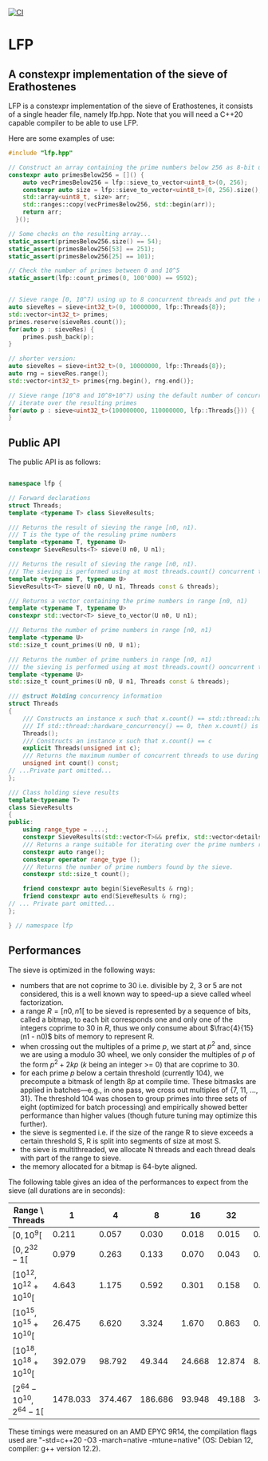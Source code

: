 [![CI](https://github.com/youcefl/lfp/actions/workflows/c-cpp.yml/badge.svg)](https://github.com/youcefl/lfp/actions/workflows/c-cpp.yml)

# LFP

## A constexpr implementation of the sieve of Erathostenes

LFP is a constexpr implementation of the sieve of Erathostenes, it consists of a single header file, namely lfp.hpp.
Note that you will need a C++20 capable compiler to be able to use LFP. 

Here are some examples of use:

```c++
#include "lfp.hpp"

// Construct an array containing the prime numbers below 256 as 8-bit unsigned integers
constexpr auto primesBelow256 = []() {
    auto vecPrimesBelow256 = lfp::sieve_to_vector<uint8_t>(0, 256);
    constexpr auto size = lfp::sieve_to_vector<uint8_t>(0, 256).size();
    std::array<uint8_t, size> arr;
    std::ranges::copy(vecPrimesBelow256, std::begin(arr));
    return arr;
  }();

// Some checks on the resulting array...
static_assert(primesBelow256.size() == 54);
static_assert(primesBelow256[53] == 251);
static_assert(primesBelow256[25] == 101);

// Check the number of primes between 0 and 10^5
static_assert(lfp::count_primes(0, 100'000) == 9592);


// Sieve range [0, 10^7) using up to 8 concurrent threads and put the resulting primes in a vector
auto sieveRes = sieve<int32_t>(0, 10000000, lfp::Threads{8});
std::vector<int32_t> primes;
primes.reserve(sieveRes.count());
for(auto p : sieveRes) {
    primes.push_back(p);
}

// shorter version:
auto sieveRes = sieve<int32_t>(0, 10000000, lfp::Threads{8});
auto rng = sieveRes.range();
std::vector<int32_t> primes{rng.begin(), rng.end()};

// Sieve range [10^8 and 10^8+10^7) using the default number of concurrent threads, then
// iterate over the resulting primes
for(auto p : sieve<uint32_t>(100000000, 110000000, lfp::Threads{})) {
}

```

## Public API

The public API is as follows:

```c++

namespace lfp {

// Forward declarations
struct Threads;
template <typename T> class SieveResults;

/// Returns the result of sieving the range [n0, n1).
/// T is the type of the resuling prime numbers
template <typename T, typename U>
constexpr SieveResults<T> sieve(U n0, U n1);

/// Returns the result of sieving the range [n0, n1).
/// The sieving is performed using at most threads.count() concurrent threads.
template <typename T, typename U>
SieveResults<T> sieve(U n0, U n1, Threads const & threads);

/// Returns a vector containing the prime numbers in range [n0, n1)
template <typename T, typename U>
constexpr std::vector<T> sieve_to_vector(U n0, U n1);

/// Returns the number of prime numbers in range [n0, n1)
template <typename U>
std::size_t count_primes(U n0, U n1);

/// Returns the number of prime numbers in range [n0, n1)
/// the sieving is performed using at most threads.count() ooncurrent threads.
template <typename U>
std::size_t count_primes(U n0, U n1, Threads const & threads);

/// @struct Holding concurrency information
struct Threads
{
    /// Constructs an instance x such that x.count() == std::thread::hardware_concurrency().
    /// If std::thread::hardware_concurrency() == 0, then x.count() is equal to 1.
    Threads();
    /// Constructs an instance x such that x.count() == c
    explicit Threads(unsigned int c);
    /// Returns the maximum number of concurrent threads to use during sieving.
    unsigned int count() const;
// ...Private part omitted...
};

/// Class holding sieve results
template<typename T>
class SieveResults
{
public:
    using range_type = ....;
    constexpr SieveResults(std::vector<T>&& prefix, std::vector<details::Bitmap>&& bitmaps);
    /// Returns a range suitable for iterating over the prime numbers resulting from the sieve
    constexpr auto range();
    constexpr operator range_type ();
    /// Returns the number of prime numbers found by the sieve.
    constexpr std::size_t count();

    friend constexpr auto begin(SieveResults & rng);
    friend constexpr auto end(SieveResults & rng);
// ... Private part omitted...
};

} // namespace lfp

```



## Performances

The sieve is optimized in the following ways:
 - numbers that are not coprime to 30 i.e. divisible by 2, 3 or 5 are not considered, this is a well known way to speed-up a sieve called wheel factorization.
 - a range $R = [n0, n1[$ to be sieved is represented by a sequence of bits, called a bitmap, to each bit corresponds one and only one of the integers coprime to 30 in $R$, thus we only consume about $\frac{4}{15}(n1 - n0)$ bits of memory to represent R.
 - when crossing out the multiples of a prime $p$, we start at $p^{2}$ and, since we are using a modulo 30 wheel, we only consider the multiples of $p$ of the form $p^{2} + 2kp$ ($k$ being an integer >= 0) that are coprime to 30.
 - for each prime $p$ below a certain threshold (currently 104), we precompute a bitmask of length $8p$ at compile time. These bitmasks are applied in batches—e.g., in one pass, we cross out multiples of {7, 11, ..., 31}. The threshold 104 was chosen to group primes into three sets of eight (optimized for batch processing) and empirically showed better performance than higher values (though future tuning may optimize this further).
 - the sieve is segmented i.e. if the size of the range R to sieve exceeds a certain threshold S, R is split into segments of size at most S.
 - the sieve is multithreaded, we allocate N threads and each thread deals with part of the range to sieve.
 - the memory allocated for a bitmap is 64-byte aligned.

The following table gives an idea of the performances to expect from the sieve (all durations are in seconds):

| Range \ Threads | 1 | 4 | 8 | 16 | 32 | 48 | 64 | Number of primes |
|-----------------|---|---|---|----|----|----|----|------------------|
| $\left[0, 10^{9}\right[$ | 0.211 | 0.057 | 0.030 | 0.018 | 0.015 | 0.016 | 0.015 | 50847534 |
| $\left[0, 2^{32}-1\right[$ | 0.979 | 0.263 | 0.133 | 0.070 | 0.043 | 0.036 | 0.037 | 203280221 |
| $\left[10^{12}, 10^{12}+10^{10}\right[$ | 4.643 | 1.175 | 0.592 | 0.301 | 0.158 | 0.120 | 0.104 | 361840208 |
| $\left[10^{15}, 10^{15}+10^{10}\right[$ | 26.475 | 6.620 | 3.324 | 1.670 | 0.863 | 0.603 | 0.521 | 289531946 |
| $\left[10^{18}, 10^{18}+10^{10}\right[$ | 392.079 | 98.792 | 49.344 | 24.668 | 12.874 | 8.944 | 7.640 | 241272176 |
| $\left[2^{64}-10^{10}, 2^{64}-1\right[$ | 1478.033 | 374.467 | 186.686 | 93.948 | 49.188 | 34.535 | 29.364 | 225402976 |


These timings were measured on an AMD EPYC 9R14, the compilation flags used are "-std=c++20 -O3 -march=native -mtune=native" (OS: Debian 12, compiler: g++ version 12.2).


